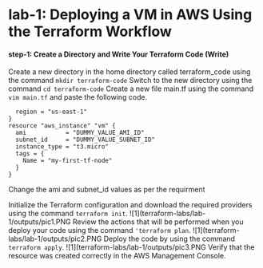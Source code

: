 # lab-1: Deploying a VM in AWS Using the Terraform Workflow

#### step-1: Create a Directory and Write Your Terraform Code (Write)
Create a new directory in the home directory called terraform_code using the command `mkdir terraform-code`
Switch to the new directory using the command `cd terraform-code`
Create a new file main.tf using the command `vim main.tf` and paste the following code.
```provider "aws" {
  region = "us-east-1"
}
resource "aws_instance" "vm" {
  ami           = "DUMMY_VALUE_AMI_ID"
  subnet_id     = "DUMMY_VALUE_SUBNET_ID"
  instance_type = "t3.micro"
  tags = {
    Name = "my-first-tf-node"
  }
}
```
Change the ami and subnet_id values as per the requirment

Initialize the Terraform configuration and download the required providers using the command `terraform init`.
![1](terraform-labs/lab-1/outputs/pic1.PNG
Review the actions that will be performed when you deploy your code using the command `'terraform plan`.
![1](terraform-labs/lab-1/outputs/pic2.PNG
Deploy the code by using the command `terraform apply`.
![1](terraform-labs/lab-1/outputs/pic3.PNG
Verify that the resource was created correctly in the AWS Management Console.

